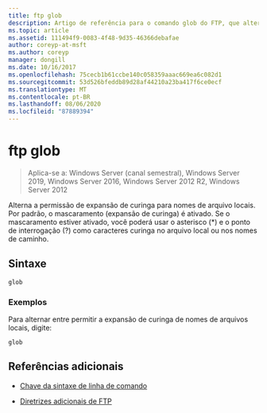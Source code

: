 ```yaml
---
title: ftp glob
description: Artigo de referência para o comando glob do FTP, que alterna a permissão de expansão de curinga para nomes de arquivo locais.
ms.topic: article
ms.assetid: 111494f9-0083-4f48-9d35-46366debafae
author: coreyp-at-msft
ms.author: coreyp
manager: dongill
ms.date: 10/16/2017
ms.openlocfilehash: 75cecb1b61ccbe140c058359aaac669ea6c082d1
ms.sourcegitcommit: 53d526bfeddb89d28af44210a23ba417f6ce0ecf
ms.translationtype: MT
ms.contentlocale: pt-BR
ms.lasthandoff: 08/06/2020
ms.locfileid: "87889394"
---
```

# <a name="ftp-glob"></a>ftp glob

> Aplica-se a: Windows Server (canal semestral), Windows Server 2019, Windows Server 2016, Windows Server 2012 R2, Windows Server 2012

Alterna a permissão de expansão de curinga para nomes de arquivo locais. Por padrão, o mascaramento (expansão de curinga) é ativado. Se o mascaramento estiver ativado, você poderá usar o asterisco (*) e o ponto de interrogação (?) como caracteres curinga no arquivo local ou nos nomes de caminho.

## <a name="syntax"></a>Sintaxe

```
glob
```

### <a name="examples"></a>Exemplos

Para alternar entre permitir a expansão de curinga de nomes de arquivos locais, digite:

```
glob
```

## <a name="additional-references"></a>Referências adicionais

- [Chave da sintaxe de linha de comando](command-line-syntax-key.md)

- [Diretrizes adicionais de FTP](/previous-versions/orphan-topics/ws.10/cc756013(v=ws.10))
